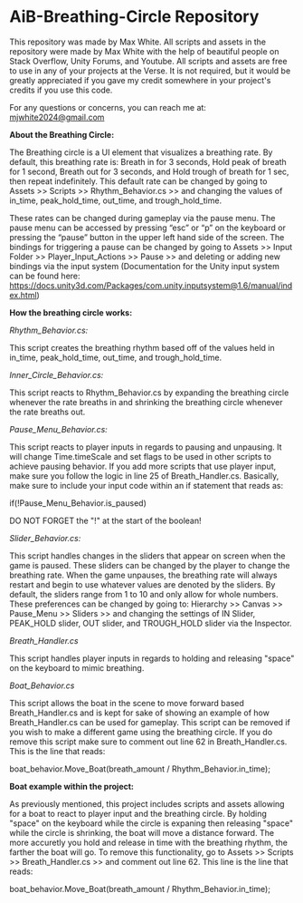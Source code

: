 # AiB-Breathing-Circle Repository
This repository was made by Max White. All scripts and assets in the repository were made by Max White with the help of beautiful people on Stack Overflow, Unity Forums, and Youtube. All scripts and assets are free to use in any of your projects at the Verse.
It is not required, but it would be greatly appreciated if you gave my credit somewhere in your project's credits if you use this code.

For any questions or concerns, you can reach me at: mjwhite2024@gmail.com

**About the Breathing Circle:**

The Breathing circle is a UI element that visualizes a breathing rate. By default, this breathing rate is: Breath in for 3 seconds, Hold peak of breath for 1 second, Breath out for 3 seconds, and Hold trough of breath for 1 sec, then repeat indefinitely. This default rate can be changed by going to Assets >> Scripts >> Rhythm_Behavior.cs >> and changing the values of in_time, peak_hold_time, out_time, and trough_hold_time.

These rates can be changed during gameplay via the pause menu. The pause menu can be accessed by pressing “esc” or “p” on the keyboard or pressing the “pause” button in the upper left hand side of the screen. The bindings for triggering a pause can be changed by going to Assets >> Input Folder >> Player_Input_Actions >> Pause >> and deleting or adding new bindings via the input system (Documentation for the Unity input system can be found here: https://docs.unity3d.com/Packages/com.unity.inputsystem@1.6/manual/index.html)

**How the breathing circle works:**

*Rhythm_Behavior.cs:*

This script creates the breathing rhythm based off of the values held in in_time, peak_hold_time, out_time, and trough_hold_time.

*Inner_Circle_Behavior.cs:*

This script reacts to Rhythm_Behavior.cs by expanding the breathing circle whenever the rate breaths in and shrinking the breathing circle whenever the rate breaths out.

*Pause_Menu_Behavior.cs:*

This script reacts to player inputs in regards to pausing and unpausing. It will change Time.timeScale and set flags to be used in other scripts to achieve pausing behavior. If you add more scripts that use player input, make sure you follow the logic in line 25 of Breath_Handler.cs. Basically, make sure to include your input code within an if statement that reads as:

if(!Pause_Menu_Behavior.is_paused)

DO NOT FORGET the "!" at the start of the boolean!

*Slider_Behavior.cs:*

This script handles changes in the sliders that appear on screen when the game is paused. These sliders can be changed by the player to change the breathing rate. When the game unpauses, the breathing rate will always restart and begin to use whatever values are denoted by the sliders. By default, the sliders range from 1 to 10 and only allow for whole numbers. These preferences can be changed by going to: Hierarchy >> Canvas >> Pause_Menu >> Sliders >> and changing the settings of IN Slider, PEAK_HOLD slider, OUT slider, and TROUGH_HOLD slider via the Inspector.

*Breath_Handler.cs*

This script handles player inputs in regards to holding and releasing "space" on the keyboard to mimic breathing. 

*Boat_Behavior.cs*

This script allows the boat in the scene to move forward based Breath_Handler.cs and is kept for sake of showing an example of how Breath_Handler.cs can be used for gameplay. This script can be removed if you wish to make a different game using the breathing circle. If you do remove this script make sure to comment out line 62 in Breath_Handler.cs. This is the line that reads: 

boat_behavior.Move_Boat(breath_amount / Rhythm_Behavior.in_time);

**Boat example within the project:**

As previously mentioned, this project includes scripts and assets allowing for a boat to react to player input and the breathing circle. By holding "space" on the keyboard while the circle is expaning then releasing "space" while the circle is shrinking, the boat will move a distance forward. The more accuretly you hold and release in time with the breathing rhythm, the farther the boat will go. To remove this functionality, go to Assets >> Scripts >> Breath_Handler.cs >> and comment out line 62. This line is the line that reads:

boat_behavior.Move_Boat(breath_amount / Rhythm_Behavior.in_time);

